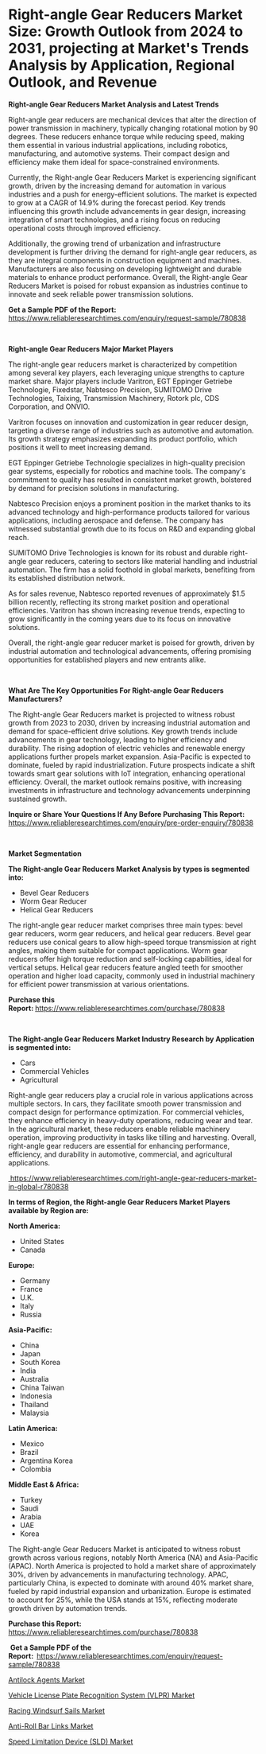 <p><h1>Right-angle Gear Reducers Market Size: Growth Outlook from 2024 to 2031, projecting at Market's Trends Analysis by Application, Regional Outlook, and Revenue</h1></p><p><strong>Right-angle Gear Reducers Market Analysis and Latest Trends</strong></p>
<p><p>Right-angle gear reducers are mechanical devices that alter the direction of power transmission in machinery, typically changing rotational motion by 90 degrees. These reducers enhance torque while reducing speed, making them essential in various industrial applications, including robotics, manufacturing, and automotive systems. Their compact design and efficiency make them ideal for space-constrained environments.</p><p>Currently, the Right-angle Gear Reducers Market is experiencing significant growth, driven by the increasing demand for automation in various industries and a push for energy-efficient solutions. The market is expected to grow at a CAGR of 14.9% during the forecast period. Key trends influencing this growth include advancements in gear design, increasing integration of smart technologies, and a rising focus on reducing operational costs through improved efficiency.</p><p>Additionally, the growing trend of urbanization and infrastructure development is further driving the demand for right-angle gear reducers, as they are integral components in construction equipment and machines. Manufacturers are also focusing on developing lightweight and durable materials to enhance product performance. Overall, the Right-angle Gear Reducers Market is poised for robust expansion as industries continue to innovate and seek reliable power transmission solutions.</p></p>
<p><strong>Get a Sample PDF of the Report:&nbsp;</strong> <a href="https://www.reliableresearchtimes.com/enquiry/request-sample/780838?utm_campaign=1582&utm_medium=2&utm_source=Github&utm_content=ia&utm_term=15102024&utm_id=right-angle-gear-reducers">https://www.reliableresearchtimes.com/enquiry/request-sample/780838</a></p>
<p>&nbsp;</p>
<p><strong>Right-angle Gear Reducers Major Market Players</strong></p>
<p><p>The right-angle gear reducers market is characterized by competition among several key players, each leveraging unique strengths to capture market share. Major players include Varitron, EGT Eppinger Getriebe Technologie, Fixedstar, Nabtesco Precision, SUMITOMO Drive Technologies, Taixing, Transmission Machinery, Rotork plc, CDS Corporation, and ONVIO.</p><p>Varitron focuses on innovation and customization in gear reducer design, targeting a diverse range of industries such as automotive and automation. Its growth strategy emphasizes expanding its product portfolio, which positions it well to meet increasing demand.</p><p>EGT Eppinger Getriebe Technologie specializes in high-quality precision gear systems, especially for robotics and machine tools. The company's commitment to quality has resulted in consistent market growth, bolstered by demand for precision solutions in manufacturing.</p><p>Nabtesco Precision enjoys a prominent position in the market thanks to its advanced technology and high-performance products tailored for various applications, including aerospace and defense. The company has witnessed substantial growth due to its focus on R&D and expanding global reach.</p><p>SUMITOMO Drive Technologies is known for its robust and durable right-angle gear reducers, catering to sectors like material handling and industrial automation. The firm has a solid foothold in global markets, benefiting from its established distribution network.</p><p>As for sales revenue, Nabtesco reported revenues of approximately $1.5 billion recently, reflecting its strong market position and operational efficiencies. Varitron has shown increasing revenue trends, expecting to grow significantly in the coming years due to its focus on innovative solutions.</p><p>Overall, the right-angle gear reducer market is poised for growth, driven by industrial automation and technological advancements, offering promising opportunities for established players and new entrants alike.</p></p>
<p>&nbsp;</p>
<p><strong>What Are The Key Opportunities For Right-angle Gear Reducers Manufacturers?</strong></p>
<p><p>The Right-angle Gear Reducers market is projected to witness robust growth from 2023 to 2030, driven by increasing industrial automation and demand for space-efficient drive solutions. Key growth trends include advancements in gear technology, leading to higher efficiency and durability. The rising adoption of electric vehicles and renewable energy applications further propels market expansion. Asia-Pacific is expected to dominate, fueled by rapid industrialization. Future prospects indicate a shift towards smart gear solutions with IoT integration, enhancing operational efficiency. Overall, the market outlook remains positive, with increasing investments in infrastructure and technology advancements underpinning sustained growth.</p></p>
<p><strong>Inquire or Share Your Questions If Any Before Purchasing This Report:</strong> <a href="https://www.reliableresearchtimes.com/enquiry/pre-order-enquiry/780838?utm_campaign=1582&utm_medium=2&utm_source=Github&utm_content=ia&utm_term=15102024&utm_id=right-angle-gear-reducers">https://www.reliableresearchtimes.com/enquiry/pre-order-enquiry/780838</a></p>
<p>&nbsp;</p>
<p><strong>Market Segmentation</strong></p>
<p><strong>The Right-angle Gear Reducers Market Analysis by types is segmented into:</strong></p>
<p><ul><li>Bevel Gear Reducers</li><li>Worm Gear Reducer</li><li>Helical Gear Reducers</li></ul></p>
<p><p>The right-angle gear reducer market comprises three main types: bevel gear reducers, worm gear reducers, and helical gear reducers. Bevel gear reducers use conical gears to allow high-speed torque transmission at right angles, making them suitable for compact applications. Worm gear reducers offer high torque reduction and self-locking capabilities, ideal for vertical setups. Helical gear reducers feature angled teeth for smoother operation and higher load capacity, commonly used in industrial machinery for efficient power transmission at various orientations.</p></p>
<p><strong>Purchase this Report:&nbsp;</strong><a href="https://www.reliableresearchtimes.com/purchase/780838?utm_campaign=1582&utm_medium=2&utm_source=Github&utm_content=ia&utm_term=15102024&utm_id=right-angle-gear-reducers">https://www.reliableresearchtimes.com/purchase/780838</a></p>
<p>&nbsp;</p>
<p><strong>The Right-angle Gear Reducers Market Industry Research by Application is segmented into:</strong></p>
<p><ul><li>Cars</li><li>Commercial Vehicles</li><li>Agricultural</li></ul></p>
<p><p>Right-angle gear reducers play a crucial role in various applications across multiple sectors. In cars, they facilitate smooth power transmission and compact design for performance optimization. For commercial vehicles, they enhance efficiency in heavy-duty operations, reducing wear and tear. In the agricultural market, these reducers enable reliable machinery operation, improving productivity in tasks like tilling and harvesting. Overall, right-angle gear reducers are essential for enhancing performance, efficiency, and durability in automotive, commercial, and agricultural applications.</p></p>
<p><a href="https://www.reliableresearchtimes.com/right-angle-gear-reducers-market-in-global-r780838?utm_campaign=1582&utm_medium=2&utm_source=Github&utm_content=ia&utm_term=15102024&utm_id=right-angle-gear-reducers">&nbsp;https://www.reliableresearchtimes.com/right-angle-gear-reducers-market-in-global-r780838</a></p>
<p><strong>In terms of Region, the Right-angle Gear Reducers Market Players available by Region are:</strong></p>
<p>
    <p> <strong> North America: </strong>
        <ul>
            <li>United States</li>
            <li>Canada</li>
        </ul>
        </p> 
    <p> <strong> Europe: </strong>
        <ul>
            <li>Germany</li>
            <li>France</li>
            <li>U.K.</li>
            <li>Italy</li>
            <li>Russia</li>
        </ul>
        </p> 
    <p> <strong> Asia-Pacific: </strong>
        <ul>
            <li>China</li>
            <li>Japan</li>
            <li>South Korea</li>
            <li>India</li>
            <li>Australia</li>
            <li>China Taiwan</li>
            <li>Indonesia</li>
            <li>Thailand</li>
            <li>Malaysia</li>
        </ul>
        </p> 
    <p> <strong> Latin America: </strong>
        <ul>
            <li>Mexico</li>
            <li>Brazil</li>
            <li>Argentina Korea</li>
            <li>Colombia</li>
        </ul>
        </p> 
    <p> <strong> Middle East & Africa: </strong>
        <ul>
            <li>Turkey</li>
            <li>Saudi</li>
            <li>Arabia</li>
            <li>UAE</li>
            <li>Korea</li>
        </ul>
    </p>
    </p>
<p><p>The Right-angle Gear Reducers Market is anticipated to witness robust growth across various regions, notably North America (NA) and Asia-Pacific (APAC). North America is projected to hold a market share of approximately 30%, driven by advancements in manufacturing technology. APAC, particularly China, is expected to dominate with around 40% market share, fueled by rapid industrial expansion and urbanization. Europe is estimated to account for 25%, while the USA stands at 15%, reflecting moderate growth driven by automation trends.</p></p>
<p><strong>Purchase this Report: </strong><a href="https://www.reliableresearchtimes.com/purchase/780838?utm_campaign=1582&utm_medium=2&utm_source=Github&utm_content=ia&utm_term=15102024&utm_id=right-angle-gear-reducers">https://www.reliableresearchtimes.com/purchase/780838</a></p>
<p>&nbsp;<strong>Get a Sample PDF of the Report:&nbsp;&nbsp;</strong><a href="https://www.reliableresearchtimes.com/enquiry/request-sample/780838?utm_campaign=1582&utm_medium=2&utm_source=Github&utm_content=ia&utm_term=15102024&utm_id=right-angle-gear-reducers">https://www.reliableresearchtimes.com/enquiry/request-sample/780838</a></p>
<p><strong></strong></p>
<p><p><a href="https://www.linkedin.com/pulse/analyzing-global-antilock-agents-market-growth-prospects-future-ejmqc?utm_campaign=1582&utm_medium=2&utm_source=Github&utm_content=ia&utm_term=15102024&utm_id=right-angle-gear-reducers">Antilock Agents Market</a></p><p><a href="https://www.linkedin.com/pulse/future-innovation-global-vehicle-license-plate-recognition-yvasc?utm_campaign=1582&utm_medium=2&utm_source=Github&utm_content=ia&utm_term=15102024&utm_id=right-angle-gear-reducers">Vehicle License Plate Recognition System (VLPR) Market</a></p><p><a href="https://github.com/AshikRahman991/Market-Research-Report-List-1/blob/main/racing-windsurf-sails-market.md?utm_campaign=1582&utm_medium=2&utm_source=Github&utm_content=ia&utm_term=15102024&utm_id=right-angle-gear-reducers">Racing Windsurf Sails Market</a></p><p><a href="https://www.linkedin.com/pulse/anti-roll-bar-links-market-research-report-2024-2031-net-gather-iyqnc?utm_campaign=1582&utm_medium=2&utm_source=Github&utm_content=ia&utm_term=15102024&utm_id=right-angle-gear-reducers">Anti-Roll Bar Links Market</a></p><p><a href="https://www.linkedin.com/pulse/influencing-factors-speed-limitation-device-sld-market-8ppcc?utm_campaign=1582&utm_medium=2&utm_source=Github&utm_content=ia&utm_term=15102024&utm_id=right-angle-gear-reducers">Speed Limitation Device (SLD) Market</a></p></p>